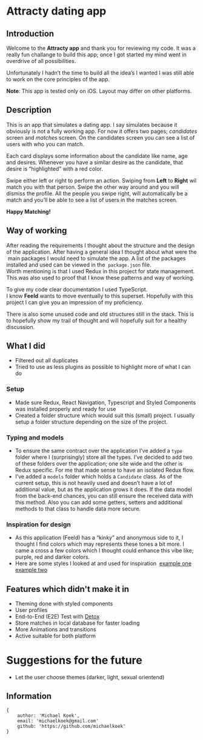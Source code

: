 # Attracty dating app

## Introduction

Welcome to the **Attracty app** and thank you for reviewing my code. It was a really fun challange to build this app; once I got started my mind went in overdrive of all possibilities.

Unfortunately I hadn’t the time to build all the idea’s I wanted I was still able to work on the core principles of the app.

**Note**: This app is tested only on iOS. Layout may differ on other platforms.

## Description

This is an app that simulates a dating app. I say simulates because it obviously is not a fully working app.
For now it offers two pages; _candidates_ screen and _matches_ screen.
On the candidates screen you can see a list of users with who you can match.

Each card displays some information about the candidate like name, age and desires. Whenever you have a similar desire as the candidate, that desire is “highlighted” with a red color.

Swipe either left or right to perform an action. Swiping from **Left** to **Right** wil match you with that person. Swipe the other way around and you will dismiss the profile.
All the people you swipe right, will automatically be a match and you’ll be able to see a list of users in the matches screen.

**Happy Matching!**

## Way of working

After reading the requirements I thought about the structure and the design of the application. After having a general idea I thought about what were the main packages I would need to simulate the app.
A list of the packages installed and used can be viewed in the  `package.json` file.
Worth mentioning is that I used Redux in this project for state management. This was also used to proof that I know these patterns and way of working.

To give my code clear documentation I used TypeScript. I know **Feeld** wants to move eventually to this superset. Hopefully with this project I can give you an impression of my proficiency.

There is also some unused code and old structures still in the stack. This is to hopefully show my trail of thought and will hopefully suit for a healthy discussion.

## What I did

-   Filtered out all duplicates
-   Tried to use as less plugins as possible to highlight more of what I can do

### Setup

-   Made sure Redux, React Navigation, Typescript and Styled Components was installed properly and ready for use
-   Created a folder structure which would suit this (small) project. I usually setup a folder structure depending on the size of the project.

### Typing and models

-   To ensure the same contract over the application I’ve added a `type` folder where I (surprisingly) store all the types. I’ve decided to add two of these folders over the application; one site wide and the other is Redux specific. For me that made sense to have an isolated Redux flow.
-   I’ve added a `models` folder which holds a `Candidate` class. As of the current setup, this is not heavily used and doesn’t have a lot of additional value, but as the application grows it does. If the data model from the back-end chances, you can still ensure the received data with this method. Also you can add some getters, setters and additional methods to that class to handle data more secure.

### Inspiration for design

-   As this application (Feeld) has a “kinky” and anonymous side to it, I thought I find colors which may represents these tones a bit more. I came a cross a few colors which I thought could enhance this vibe like; purple, red and darker colors.
-   Here are some styles I looked at and used for inspiration  [example one](https://dribbble.com/shots/3897193-DWYHTD-trailer-visuals-for-instagram-story) [example two](https://dribbble.com/shots/6715492-Kink-17)

## Features which didn't make it in

-   Theming done with styled components
-   User profiles
-   End-to-End (E2E) Test with [Detox](https://github.com/wix/Detox)
-   Store matches in local database for faster loading
-   More Animations and transitions
-   Active suitable for both platform

# Suggestions for the future

-   Let the user choose themes (darker, light, sexual orientend)

## Information

```
{
    author: 'Michael Koek',
    email: 'michaelkoek@gmail.com'
    github: 'https://github.com/michaelkoek'
}
```
